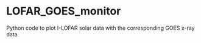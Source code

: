 # LOFAR_GOES_monitor
 Python code to plot I-LOFAR solar data with the corresponding GOES x-ray data
